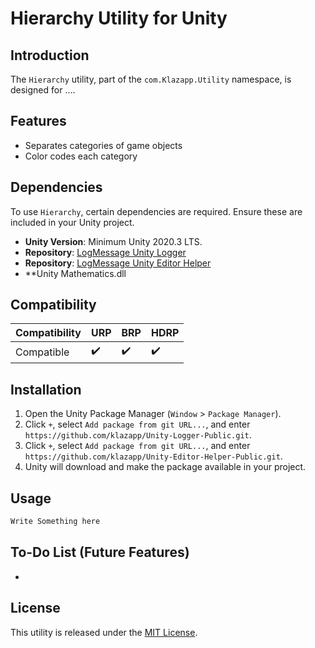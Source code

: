 # Hierarchy Utility for Unity

## Introduction
The `Hierarchy` utility, part of the `com.Klazapp.Utility` namespace, is designed for ....

## Features
- Separates categories of game objects
- Color codes each category

## Dependencies
To use `Hierarchy`, certain dependencies are required. Ensure these are included in your Unity project.
- **Unity Version**: Minimum Unity 2020.3 LTS.
- **Repository**: [LogMessage Unity Logger](https://github.com/klazapp/Unity-Logger-Public.git)
- **Repository**: [LogMessage Unity Editor Helper](https://github.com/klazapp/Unity-Editor-Helper-Public.git)
- **Unity Mathematics.dll

## Compatibility
| Compatibility        | URP | BRP | HDRP |
|----------------------|-----|-----|------|
| Compatible           | ✔️  | ✔️  | ✔️   |

## Installation
1. Open the Unity Package Manager (`Window` > `Package Manager`).
2. Click `+`, select `Add package from git URL...`, and enter `https://github.com/klazapp/Unity-Logger-Public.git`.
3. Click `+`, select `Add package from git URL...`, and enter `https://github.com/klazapp/Unity-Editor-Helper-Public.git`.
4. Unity will download and make the package available in your project.

## Usage
```csharp
Write Something here
```


## To-Do List (Future Features)
- 

## License
This utility is released under the [MIT License](LICENSE).

